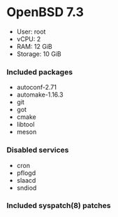 # OpenBSD 7.3

- User: root
- vCPU: 2
- RAM: 12 GiB
- Storage: 10 GiB

### Included packages

- autoconf-2.71
- automake-1.16.3
- git
- got
- cmake
- libtool
- meson

### Disabled services

- cron
- pflogd
- slaacd
- sndiod

### Included syspatch(8) patches

